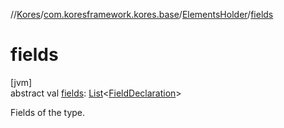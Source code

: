 //[Kores](../../../index.md)/[com.koresframework.kores.base](../index.md)/[ElementsHolder](index.md)/[fields](fields.md)

# fields

[jvm]\
abstract val [fields](fields.md): [List](https://kotlinlang.org/api/latest/jvm/stdlib/kotlin.collections/-list/index.html)<[FieldDeclaration](../-field-declaration/index.md)>

Fields of the type.
